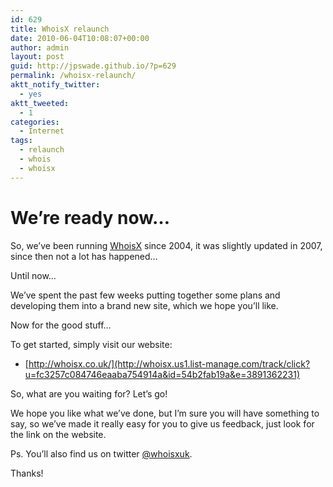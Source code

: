 ```yaml
---
id: 629
title: WhoisX relaunch
date: 2010-06-04T10:08:07+00:00
author: admin
layout: post
guid: http://jpswade.github.io/?p=629
permalink: /whoisx-relaunch/
aktt_notify_twitter:
  - yes
aktt_tweeted:
  - 1
categories:
  - Internet
tags:
  - relaunch
  - whois
  - whoisx
---
```

# We&#8217;re ready now&#8230;

<p class="lead">
  So, we&#8217;ve been running <a href="http://whoisx.co.uk/">WhoisX</a> since 2004, it was slightly updated in 2007, since then not a lot has happened&#8230;
</p>

Until now&#8230;
  
<!--more-->We&#8217;ve spent the past few weeks putting together some plans and developing them into a brand new site, which we hope you&#8217;ll like.

Now for the good stuff&#8230;

To get started, simply visit our website:

  * [http://whoisx.co.uk/](http://whoisx.us1.list-manage.com/track/click?u=fc3257c084746eaaba754914a&id=54b2fab19a&e=3891362231)

So, what are you waiting for? Let&#8217;s go!

We hope you like what we&#8217;ve done, but I&#8217;m sure you will have something to say, so we&#8217;ve made it really easy for you to give us feedback, just look for the link on the website.

Ps. You&#8217;ll also find us on twitter [@whoisxuk](http://whoisx.us1.list-manage.com/track/click?u=fc3257c084746eaaba754914a&id=cd2b64458c&e=3891362231).

Thanks!